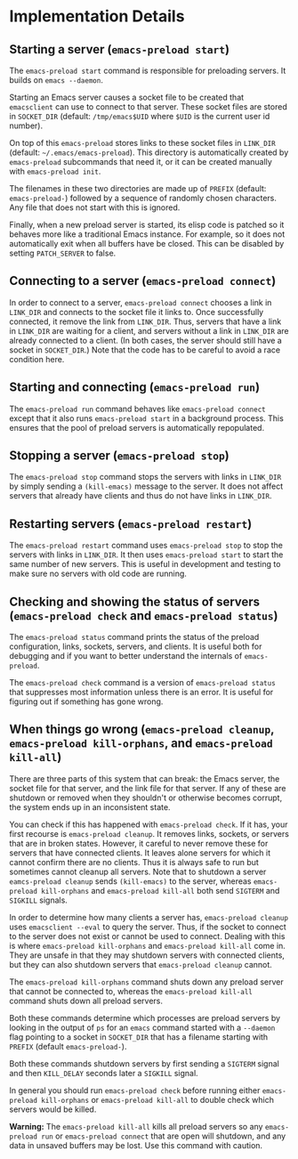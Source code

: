 # Implementation Details

## Starting a server (`emacs-preload start`)

The `emacs-preload start` command is responsible for preloading servers.  It
builds on `emacs --daemon`.

Starting an Emacs server causes a socket file to be created that `emacsclient`
can use to connect to that server.  These socket files are stored in
`SOCKET_DIR` (default: `/tmp/emacs$UID` where `$UID` is the current user id
number).

On top of this `emacs-preload` stores links to these socket files in
`LINK_DIR` (default: `~/.emacs/emacs-preload`).  This directory is
automatically created by `emacs-preload` subcommands that need it, or it can
be created manually with `emacs-preload init`.

The filenames in these two directories are made up of `PREFIX` (default:
`emacs-preload-`) followed by a sequence of randomly chosen characters.  Any
file that does not start with this is ignored.

Finally, when a new preload server is started, its elisp code is patched so it
behaves more like a traditional Emacs instance.  For example, so it does not
automatically exit when all buffers have be closed.  This can be disabled by
setting `PATCH_SERVER` to false.

## Connecting to a server (`emacs-preload connect`)

In order to connect to a server, `emacs-preload connect` chooses a link in
`LINK_DIR` and connects to the socket file it links to.  Once successfully
connected, it remove the link from `LINK_DIR`.  Thus, servers that have a link
in `LINK_DIR` are waiting for a client, and servers without a link in
`LINK_DIR` are already connected to a client.  (In both cases, the server
should still have a socket in `SOCKET_DIR`.)  Note that the code has to be
careful to avoid a race condition here.

## Starting and connecting (`emacs-preload run`)

The `emacs-preload run` command behaves like `emacs-preload connect` except
that it also runs `emacs-preload start` in a background process.  This ensures
that the pool of preload servers is automatically repopulated.

## Stopping a server (`emacs-preload stop`)

The `emacs-preload stop` command stops the servers with links in `LINK_DIR` by
simply sending a `(kill-emacs)` message to the server.  It does not affect
servers that already have clients and thus do not have links in `LINK_DIR`.

## Restarting servers (`emacs-preload restart`)

The `emacs-preload restart` command uses `emacs-preload stop` to stop the
servers with links in `LINK_DIR`.  It then uses `emacs-preload start` to start
the same number of new servers.  This is useful in development and testing to
make sure no servers with old code are running.

## Checking and showing the status of servers (`emacs-preload check` and `emacs-preload status`)

The `emacs-preload status` command prints the status of the preload
configuration, links, sockets, servers, and clients.  It is useful both for
debugging and if you want to better understand the internals of
`emacs-preload`.

The `emacs-preload check` command is a version of `emacs-preload status` that
suppresses most information unless there is an error.  It is useful for
figuring out if something has gone wrong.

## When things go wrong (`emacs-preload cleanup`, `emacs-preload kill-orphans`, and `emacs-preload kill-all`)

There are three parts of this system that can break: the Emacs server, the
socket file for that server, and the link file for that server.  If any of
these are shutdown or removed when they shouldn't or otherwise becomes
corrupt, the system ends up in an inconsistent state.

You can check if this has happened with `emacs-preload check`.  If it has,
your first recourse is `emacs-preload cleanup`.  It removes links, sockets, or
servers that are in broken states.  However, it careful to never remove these
for servers that have connected clients.  It leaves alone servers for which it
cannot confirm there are no clients.  Thus it is always safe to run but
sometimes cannot cleanup all servers.  Note that to shutdown a server
`eamcs-preload cleanup` sends `(kill-emacs)` to the server, whereas
`emacs-preload kill-orphans` and `emacs-preload kill-all` both send `SIGTERM`
and `SIGKILL` signals.

In order to determine how many clients a server has, `emacs-preload cleanup`
uses `emacsclient --eval` to query the server.  Thus, if the socket to connect
to the server does not exist or cannot be used to connect.  Dealing with this
is where `emacs-preload kill-orphans` and `emacs-preload kill-all` come in.
They are unsafe in that they may shutdown servers with connected clients, but
they can also shutdown servers that `emacs-preload cleanup` cannot.

The `emacs-preload kill-orphans` command shuts down any preload server that
cannot be connected to, whereas the `emacs-preload kill-all` command shuts
down all preload servers.

Both these commands determine which processes are preload servers by looking
in the output of `ps` for an `emacs` command started with a `--daemon` flag
pointing to a socket in `SOCKET_DIR` that has a filename starting with
`PREFIX` (default `emacs-preload-`).

Both these commands shutdown servers by first sending a `SIGTERM` signal and
then `KILL_DELAY` seconds later a `SIGKILL` signal.

In general you should run `emacs-preload check` before running either
`emacs-preload kill-orphans` or `emacs-preload kill-all` to double check which
servers would be killed.

**Warning:** The `emacs-preload kill-all` kills all preload servers so any
`emacs-preload run` or `emacs-preload connect` that are open will shutdown,
and any data in unsaved buffers may be lost. Use this command with caution.
